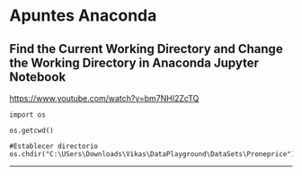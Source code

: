 # Apuntes Anaconda

## Find the Current Working Directory and Change the Working Directory in Anaconda Jupyter Notebook

https://www.youtube.com/watch?v=bm7NHI2ZcTQ


~~~
import os

os.getcwd()

#Establecer directorio
os.chdir("C:\USers\Downloads\Vikas\DataPlayground\DataSets\Proneprice")

~~~



---